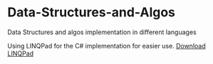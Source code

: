 # Data-Structures-and-Algos
Data Structures and algos implementation in different languages

Using LINQPad for the C# implementation for easier use.
[Download LINQPad](https://www.linqpad.net/Download.aspx)